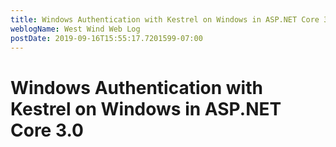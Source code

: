 ```yaml
---
title: Windows Authentication with Kestrel on Windows in ASP.NET Core 3.0
weblogName: West Wind Web Log
postDate: 2019-09-16T15:55:17.7201599-07:00
---
```

# Windows Authentication with Kestrel on Windows in ASP.NET Core 3.0